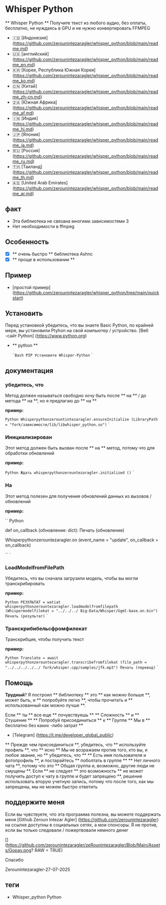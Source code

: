 # Whisper Python

** Whisper Python ** Получите текст из любого аудио, без оплаты, бесплатно, не нуждаясь в GPU и не нужно конвертировать FFMPEG

- 🇮🇩 [Индонезия] (https://github.com/zerounintezaragler/whisper_python/blob/main/readme.md)
- 🇺🇸 [английский] (https://github.com/zerounintezaragler/whisper_python/blob/main/readme_en.md)
- 🇰🇷 [Корея, Республика Южная Корея] (https://github.com/zerounintezaragler/whisper_python/blob/main/readme_ko.md)
- 🇨🇳 [Китай] (https://github.com/zerounintezaragler/whisper_python/blob/main/readme_zh-cn.md)
- 🇿🇦 [Южная Африка] (https://github.com/zerounintezaragler/whisper_python/blob/main/readme_af.md)
- 🇮🇳 [Индия] (https://github.com/zerounintezaragler/whisper_python/blob/main/readme_hi.md)
- 🇯🇵 [Япония] (https://github.com/zerounintezaragler/whisper_python/blob/main/readme_ja.md)
- 🇷🇺 [Россия] (https://github.com/zerounintezaragler/whisper_python/blob/main/readme_ru.md)
- 🇹🇭 [Таиланд] (https://github.com/zerounintezaragler/whisper_python/blob/main/readme_th.md)
- 🇦🇪 [United Arab Emirates] (https://github.com/zerounintezaragler/whisper_python/blob/main/readme_ar.md)

## факт

- Эта библиотека не связана многими зависимостями 3
- Нет необходимости в ffmpeg

## Особенность

- [x] ** очень быстро ** библиотека Ashnc
- [x] ** проще в использовании **

## Пример

- [простой пример] (https://github.com/zerounintezaragler/whisper_python/tree/main/quickstart)

## Установить

Перед установкой убедитесь, что вы знаете Basic Python, по крайней мере, вы установили Ptyhon на свой компьютер / устройство. [Веб -сайт Python] (https://www.python.org)

- ** python **

  `` `Bash
  PIP Установите Whisper-Python
  `` `

## документация

### убедитесь, что

Метод должен называться свободно хочу быть после ** на ** / до метода ** на **, но я предлагаю до ** на **

**пример:**

`` Python
  Whisperpythonzerountintezaragler.ensureInitialize (LibraryPath = "fork/зависимости/lib/libwhisper_python.so")
`` `

### Инициализирован

Этот метод должен быть вызван после ** на ** метод, потому что для обработки обновлений

**пример:**

`` Python
  Ждать whisperpythonzerountezaragler.initialized ()
`` `

### На

Этот метод полезен для получения обновлений данных из вызовов / обновлений

**пример:**

`` Python

  def on_callback (обновление: dict):
    Печать (обновление)

  Whisperpythonzerountezaragler.on (event_name = "update", on_callback = on_callback)
  
`` `


### LoadModelfromFilePath

Убедитесь, что вы сначала загрузили модель, чтобы вы могли транскрибировать

**пример:**

`` Python
    РЕЗУЛЬТАТ = watiat whisperpythonzerountezaragler.loadmodelfromfilepath (Whispermodelfilekat = "../../../ Big-Data/Whisper/Ggml-base.en.bin")
    Печать (результат)
`` `


### Транскрибибельсфромфилекат

Транскрибция, чтобы получить текст

**пример:**

`` Python
    Translate = await whisperpythonzerountezaragler.transcribefromfilekat (file_path = "../../../../../ fork/whisper.cpp/samples/jfk.mp3")
    Печать (перевод)
`` `

## Помощь

**Трудный**? Я построил ** библиотеку ** это ** как можно больше **, может быть, и ** попробуйте легко **, чтобы прочитать и ** использованный как можно лучше **. 

Если ** ты ** все еще ** почувствуешь ** ** Сложность ** и ** Стушение ** ** Попробуй присоединиться ** к ** Группе ** Мы в ** бесплатно без каких -либо затрат **

- [Telegram] (https://t.me/developer_global_public)

** Прежде чем присоединиться **, убедитесь, что ** используйте профиль **, что ** ясно ** Мы не возражаем против того, кто вы, и любое звание, но ** убедитесь, что ** ** Есть имя пользователя и фотопрофиль **, и постарайтесь ** поболтать в группе ** ** Нет личного чата **, потому что это ** Общая группа и, возможно, другие люди не смущены **. Если ** не следует ** это возможность ** не может получить доступ к чату в группе и будет запрещено **, решение использовать вторую учетную запись, потому что после того, как мы запрещены, мы не можем быстро ответить


## поддержите меня

Если вы чувствуете, что эта программа полезна, вы можете поддержать меня [Github Zeroun Intezar Agler] (https://github.com/zerounintezaragler) на ссылке доступны в социальных сетях, а мои спонсоры. Я не против, если вы только следовали / пожертвовали немного денег

[] (https://github.com/zerounintezaragler/zeRounintezaragler/Blob/Main/Assets/Gopay.png? RAW = TRUE)

Спасибо

Zerounintezaragler-27-07-2025


## теги

- Whisper_python Python